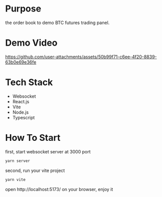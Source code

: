 # Purpose
the order book to demo BTC futures trading panel.

# Demo Video
https://github.com/user-attachments/assets/50b99f71-c6ee-4f20-8839-63b0e69e36fe

# Tech Stack
- Websocket
- React.js
- Vite
- Node.js
- Typescript

# How To Start
first, start websocket server at 3000 port
```bash
yarn server
```
second, run your vite project
```bash
yarn vite
```
open http://localhost:5173/ on your browser, enjoy it
